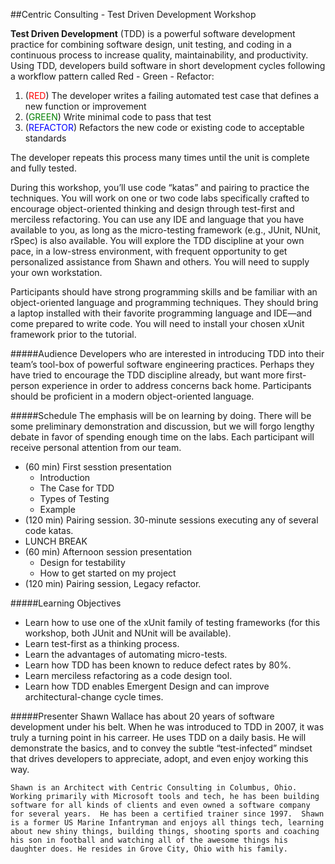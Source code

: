 ##Centric Consulting - Test Driven Development Workshop

**Test Driven Development** (TDD) is a powerful software development practice for combining software design, unit testing, and coding in a continuous process to increase quality, maintainability, and productivity. Using TDD, developers build software in short development cycles following a workflow pattern called Red - Green - Refactor:

1. (<font color='red'>RED</font>) The developer writes a failing automated test case that defines a new function or improvement
2. (<font color='green'>GREEN</font>) Write minimal code to pass that test
3. (<font color='blue'>REFACTOR</font>) Refactors the new code or existing code to acceptable standards

The developer repeats this process many times until the unit is complete and fully tested.

During this workshop, you’ll use code “katas” and pairing to practice the techniques. You will work on one or two code labs specifically crafted to encourage object-oriented thinking and design through test-first and merciless refactoring. You can use any IDE and language that you have available to you, as long as the micro-testing framework (e.g., JUnit, NUnit, rSpec) is also available. You will explore the TDD discipline at your own pace, in a low-stress environment, with frequent opportunity to get personalized assistance from Shawn and others.
You will need to supply your own workstation.

Participants should have strong programming skills and be familiar with an object-oriented language and programming techniques. They should bring a laptop installed with their favorite programming language and IDE—and come prepared to write code. You will need to install your chosen xUnit framework prior to the tutorial.

#####Audience
Developers who are interested in introducing TDD into their team’s tool-box of powerful software engineering practices. Perhaps they have tried to encourage the TDD discipline already, but want more first-person experience in order to address concerns back home. Participants should be proficient in a modern object-oriented language.

#####Schedule
The emphasis will be on learning by doing. There will be some preliminary demonstration and discussion, but we will forgo lengthy debate in favor of spending enough time on the labs. Each participant will receive personal attention from our team.

* (60 min) First sesstion presentation
	* Introduction
	* The Case for TDD
	* Types of Testing
	* Example
* (120 min) Pairing session.  30-minute sessions executing any of several code katas.
* LUNCH BREAK
* (60 min) Afternoon session presentation
	* Design for testability 
	* How to get started on my project
* (120 min) Pairing session, Legacy refactor.

#####Learning Objectives

- Learn how to use one of the xUnit family of testing frameworks (for this workshop, both JUnit and NUnit will be available).
- Learn test-first as a thinking process.
- Learn the advantages of automating micro-tests.
- Learn how TDD has been known to reduce defect rates by 80%.
- Learn merciless refactoring as a code design tool.
- Learn how TDD enables Emergent Design and can improve architectural-change cycle times.

#####Presenter
	Shawn Wallace has about 20 years of software development under his belt.  When he was introduced to TDD in 2007, it was truly a turning point in his carreer.  He uses TDD on a daily basis. He will demonstrate the basics, and to convey the subtle “test-infected” mindset that drives developers to appreciate, adopt, and even enjoy working this way.

	Shawn is an Architect with Centric Consulting in Columbus, Ohio. Working primarily with Microsoft tools and tech, he has been building software for all kinds of clients and even owned a software company for several years.  He has been a certified trainer since 1997.  Shawn is a former US Marine Infantryman and enjoys all things tech, learning about new shiny things, building things, shooting sports and coaching his son in football and watching all of the awesome things his daughter does. He resides in Grove City, Ohio with his family.


